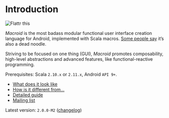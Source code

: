 # Introduction

<a href="https://flattr.com/submit/auto?user_id=stanch&url=http%3A%2F%2Fmacroid.github.io" target="_blank"><img src="//api.flattr.com/button/flattr-badge-large.png" alt="Flattr this" title="Flattr this" border="0" align="left"></a>

<div style="clear: both"></div>

*Macroid* is the most badass modular functional user interface creation language for Android, implemented with Scala macros.
[Some people say](http://www.urbandictionary.com/define.php?term=macroid) it’s also a dead noodle.

Striving to be focused on one thing (GUI), *Macroid* promotes composability, high-level abstractions and advanced features,
like functional-reactive programming.

Prerequisites: Scala `2.10.x` or `2.11.x`, Android `API 9+`.

* [What does it look like](Tutorial.html)
* [How is it different from...](Differences.html)
* [Detailed guide](Guide.html)
* [Mailing list](https://groups.google.com/forum/#!forum/macroid)

Latest version: `2.0.0-M2` ([changelog](Changelog.md))
